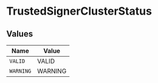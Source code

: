 # TrustedSignerClusterStatus


## Values

| Name      | Value     |
| --------- | --------- |
| `VALID`   | VALID     |
| `WARNING` | WARNING   |